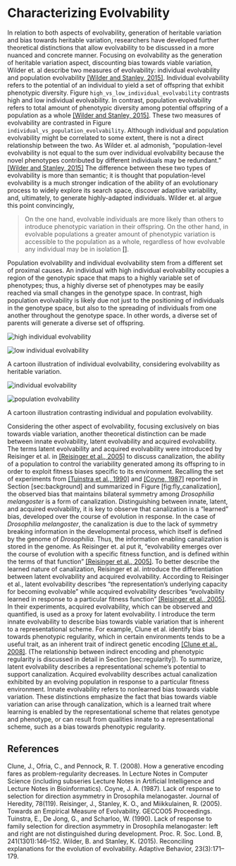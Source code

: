 Characterizing Evolvability
===========================

In relation to both aspects of evolvability, generation of heritable variation and bias towards heritable variation, researchers have developed further theoretical distinctions that allow evolvability to be discussed in a more nuanced and concrete manner.
Focusing on evolvability as the generation of heritable variation aspect, discounting bias towards viable variation, Wilder et. al describe two measures of evolvability: individual evolvability and population evolvability [[Wilder and Stanley, 2015]](#Wilder2015ReconcilingEvolvability).
Individual evolvability refers to the potential of an individual to yield a set of offspring that exhibit phenotypic diversity.
Figure `high_vs_low_individual_evolvability` contrasts high and low individual evolvability.
In contrast, population evolvability refers to total amount of phenotypic diversity among potential offspring of a population as a whole [[Wilder and Stanley, 2015]](#Wilder2015ReconcilingEvolvability).
These two measures of evolvability are contrasted in Figure `individual_vs_population_evolvability`.
Although individual and population evolvability might be correlated to some extent, there is not a direct relationship between the two.
As Wilder et. al admonish, “population-level evolvability is not equal to the sum over individual evolvability because the novel phenotypes contributed by different individuals may be redundant.” [[Wilder and Stanley, 2015]](#Wilder2015ReconcilingEvolvability)
The difference between these two types of evolvability is more than semantic;
it is thought that population-level evolvability is a much stronger indication of the ability of an evolutionary process to widely explore its search space, discover adaptive variability, and, ultimately, to generate highly-adapted individuals.
Wilder et. al argue this point convincingly,

> On the one hand, evolvable individuals are more likely than others to introduce phenotypic variation in their offspring.
> On the other hand, in evolvable populations a greater amount of phenotypic variation is accessible to the population as a whole, regardless of how evolvable any individual may be in isolation [[]](#Wilder2015ReconcilingEvolvability).

Population evolvability and individual evolvability stem from a different set of proximal causes.
An individual with high individual evolvability occupies a region of the genotypic space that maps to a highly variable set of phenotypes; thus, a highly diverse set of phenotypes may be easily reached via small changes in the genotype space.
In contrast, high population evolvability is likely due not just to the positioning of individuals in the genotype space, but also to the spreading of individuals from one another throughout the genotype space.
In other words, a diverse set of parents will generate a diverse set of offspring.

![high individual evolvability](http://devosoft.org/wp-content/uploads/2017/08/low_individual_evolvability.png)

![low individual evolvability](http://devosoft.org/wp-content/uploads/2017/08/individual_evolvability.png)

A cartoon illustration of individual evolvability, considering evolvability as heritable variation.

![individual evolvability](http://devosoft.org/wp-content/uploads/2017/08/individual_evolvability.png)

![population evolvability](http://devosoft.org/wp-content/uploads/2017/08/population_evolvability.png)

A cartoon illustration contrasting individual and population evolvability.

Considering the other aspect of evolvability, focusing exclusively on bias towards viable variation, another theoretical distinction can be made between innate evolvability, latent evolvability and acquired evolvability.
The terms latent evolvability and acquired evolvability were introduced by Reisinger et al. in [[Reisinger et al., 2005]](#Reisinger2005TowardsEvolvability) to discuss canalization, the ability of a population to control the variability generated among its offspring to in order to exploit fitness biases specific to its environment.
Recalling the set of experiments from [[Tuinstra et al., 1990]](#Tuinstra1990LackDevelopment) and [[Coyne, 1987]](#Coyne1987LackMelanogaster) reported in Section \[sec:background\] and summarized in Figure \[fig:fly\_canalization\], the observed bias that maintains bilateral symmetry among *Drosophilia melangoster* is a form of canalization.
Distinguishing between innate, latent, and acquired evolvability, it is key to observe that canalization is a “learned” bias, developed over the course of evolution in response.
In the case of *Drosophilia melangoster*, the canalization is due to the lack of symmetry breaking information in the developmental process, which itself is defined by the genome of *Drosophilia*.
Thus, the information enabling canalization is stored in the genome.
As Reisinger et. al put it, “evolvability emerges over the course of evolution with a specific fitness function, and is defined within the terms of that function” [[Reisinger et al., 2005]](#Reisinger2005TowardsEvolvability).
To better describe the learned nature of canalization, Reisinger et al. introduce the differentiation between latent evolvability and acquired evolvability.
According to Reisinger et al., latent evolvability describes “the representation’s underlying capacity for becoming evolvable” while acquired evolvability describes “evolvability learned in response to a particular fitness function” [[Reisinger et al., 2005]](#Reisinger2005TowardsEvolvability).
In their experiments, acquired evolvability, which can be observed and quantified, is used as a proxy for latent evolvability.
I introduce the term innate evolvability to describe bias towards viable variation that is inherent to a representational scheme.
For example, Clune et al. identify bias towards phenotypic regularity, which in certain environments tends to be a useful trait, as an inherent trait of indirect genetic encoding [[Clune et al., 2008]](#Clune2008HowDecreases).
(The relationship between indirect encoding and phenotypic regularity is discussed in detail in Section \[sec:regularity\]).
To summarize, latent evolvability describes a representational scheme’s potential to support canalization.
Acquired evolvability describes actual canalization exhibited by an evolving population in response to a particular fitness environment.
Innate evolvability refers to nonlearned bias towards viable variation.
These distinctions emphasize the fact that bias towards viable variation can arise through canalization, which is a learned trait where learning is enabled by the representational scheme that relates genotype and phenotype, or can result from qualities innate to a representational scheme, such as a bias towards phenotypic regularity.

References
----------

<a name="Clune2008HowDecreases">
Clune, J., Ofria, C., and Pennock, R. T. (2008). How a generative encoding fares as problem-regularity decreases. In Lecture Notes in Computer Science (including subseries Lecture Notes in Artificial Intelligence and Lecture Notes in Bioinformatics).
</a>

<a name="Coyne1987LackMelanogaster">
Coyne, J. A. (1987). Lack of response to selection for direction asymmetry in Drosophila
melanogaster. Journal of Heredity, 78(119).
</a>

<a name="Reisinger2005TowardsEvolvability">
Reisinger, J., Stanley, K. O., and Miikkulainen, R. (2005). Towards an Empirical
Measure of Evolvability. GECCO05 Proceedings.
</a>

<a name="Tuinstra1990LackDevelopment">
Tuinstra, E., De Jong, G., and Scharloo, W. (1990). Lack of response to family selection for direction asymmetry in Drosophila melanogaster: left and right are not distinguished during development. Proc. R. Soc. Lond. B, 241(1301):146–152.
</a>

<a name="Wilder2015ReconcilingEvolvability">
Wilder, B. and Stanley, K. (2015). Reconciling explanations for the evolution of
evolvability. Adaptive Behavior, 23(3):171–179.
</a>
